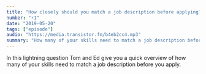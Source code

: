 ```yaml
---
title: "How closely should you match a job description before applying?"
number: "⚡️1"
date: "2019-05-20"
tags: ["episode"]
audio: "https://media.transistor.fm/b4eb2cc4.mp3"
summary: "How many of your skills need to match a job description before you apply?"
---
```


In this lightning question Tom and Ed give you a quick overview of how many of your skills need to match a job description before you apply.


